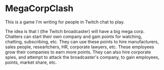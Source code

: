 # MegaCorpClash

This is a game I'm writing for people in Twitch chat to play.

The idea is that I (the Twitch broadcaster) will have a big mega corp. Chatters can start their own company and gain points for watching, chatting, subscribing, etc. They can use these points to hire manufacturers, sales people, researtchers, HR, corporate lawyers, etc. These employees grow their companies to earn more points. They can also hire corporate spies, and attempt to attack the broadcaster's company, to gain employees, points, market share, etc.
